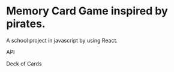 # Memory Card Game inspired by pirates.


A school project in javascript by using React.

API

Deck of Cards


